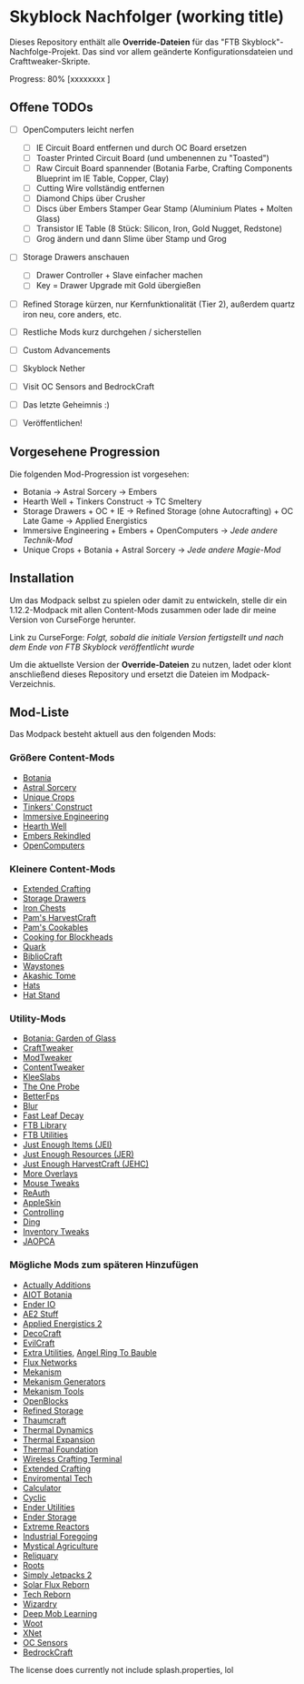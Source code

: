 # Skyblock Nachfolger (working title)

Dieses Repository enthält alle **Override-Dateien** für das "FTB Skyblock"-Nachfolge-Projekt. Das sind vor allem geänderte Konfigurationsdateien und Crafttweaker-Skripte.

Progress: 80% [xxxxxxxx  ]

## Offene TODOs

- [ ] OpenComputers leicht nerfen
    - [ ] IE Circuit Board entfernen und durch OC Board ersetzen
    - [ ] Toaster Printed Circuit Board (und umbenennen zu "Toasted")
    - [ ] Raw Circuit Board spannender (Botania Farbe, Crafting Components Blueprint im IE Table, Copper, Clay)
    - [ ] Cutting Wire vollständig entfernen
    - [ ] Diamond Chips über Crusher
    - [ ] Discs über Embers Stamper Gear Stamp (Aluminium Plates + Molten Glass)
    - [ ] Transistor IE Table (8 Stück: Silicon, Iron, Gold Nugget, Redstone)
    - [ ] Grog ändern und dann Slime über Stamp und Grog
- [ ] Storage Drawers anschauen
    - [ ] Drawer Controller + Slave einfacher machen
    - [ ] Key = Drawer Upgrade mit Gold übergießen
- [ ] Refined Storage kürzen, nur Kernfunktionalität (Tier 2), außerdem quartz iron neu, core anders, etc.
- [ ] Restliche Mods kurz durchgehen / sicherstellen
- [ ] Custom Advancements
- [ ] Skyblock Nether
- [ ] Visit OC Sensors and BedrockCraft

- [ ] Das letzte Geheimnis :)
- [ ] Veröffentlichen!

## Vorgesehene Progression

Die folgenden Mod-Progression ist vorgesehen:

- Botania -> Astral Sorcery -> Embers
- Hearth Well + Tinkers Construct -> TC Smeltery
- Storage Drawers + OC + IE -> Refined Storage (ohne Autocrafting) + OC Late Game -> Applied Energistics
- Immersive Engineering + Embers + OpenComputers -> *Jede andere Technik-Mod*
- Unique Crops + Botania + Astral Sorcery -> *Jede andere Magie-Mod*

## Installation

Um das Modpack selbst zu spielen oder damit zu entwickeln, stelle dir ein 1.12.2-Modpack mit allen Content-Mods zusammen oder lade dir meine Version von CurseForge herunter.

Link zu CurseForge: *Folgt, sobald die initiale Version fertigstellt und nach dem Ende von FTB Skyblock veröffentlicht wurde*

Um die aktuellste Version der **Override-Dateien** zu nutzen, ladet oder klont anschließend dieses Repository und ersetzt die Dateien im Modpack-Verzeichnis.

## Mod-Liste

Das Modpack besteht aktuell aus den folgenden Mods:

### Größere Content-Mods

- [Botania](https://www.curseforge.com/minecraft/mc-mods/botania)
- [Astral Sorcery](https://www.curseforge.com/minecraft/mc-mods/astral-sorcery)
- [Unique Crops](https://www.curseforge.com/minecraft/mc-mods/unique-crops)
- [Tinkers' Construct](https://www.curseforge.com/minecraft/mc-mods/tinkers-construct)
- [Immersive Engineering](https://www.curseforge.com/minecraft/mc-mods/immersive-engineering)
- [Hearth Well](https://www.curseforge.com/minecraft/mc-mods/hearth-well)
- [Embers Rekindled](https://www.curseforge.com/minecraft/mc-mods/embers-rekindled)
- [OpenComputers](https://www.curseforge.com/minecraft/mc-mods/opencomputers)

### Kleinere Content-Mods

- [Extended Crafting](https://www.curseforge.com/minecraft/mc-mods/extended-crafting)
- [Storage Drawers](https://www.curseforge.com/minecraft/mc-mods/storage-drawers)
- [Iron Chests](https://www.curseforge.com/minecraft/mc-mods/iron-chests)
- [Pam's HarvestCraft](https://www.curseforge.com/minecraft/mc-mods/pams-harvestcraft)
- [Pam's Cookables](https://www.curseforge.com/minecraft/mc-mods/pams-cookables)
- [Cooking for Blockheads](https://www.curseforge.com/minecraft/mc-mods/cooking-for-blockheads)
- [Quark](https://www.curseforge.com/minecraft/mc-mods/quark) 
- [BiblioCraft](https://www.curseforge.com/minecraft/mc-mods/bibliocraft)
- [Waystones](https://www.curseforge.com/minecraft/mc-mods/waystones)
- [Akashic Tome](https://www.curseforge.com/minecraft/mc-mods/akashic-tome)
- [Hats](https://www.curseforge.com/minecraft/mc-mods/hats)
- [Hat Stand](https://www.curseforge.com/minecraft/mc-mods/hat-stand)

### Utility-Mods

- [Botania: Garden of Glass](https://www.curseforge.com/minecraft/mc-mods/botania-garden-of-glass)
- [CraftTweaker](https://www.curseforge.com/minecraft/mc-mods/crafttweaker)
- [ModTweaker](https://www.curseforge.com/minecraft/mc-mods/modtweaker)
- [ContentTweaker](https://www.curseforge.com/minecraft/mc-mods/contenttweaker)
- [KleeSlabs](https://www.curseforge.com/minecraft/mc-mods/kleeslabs)
- [The One Probe](https://www.curseforge.com/minecraft/mc-mods/the-one-probe)
- [BetterFps](https://www.curseforge.com/minecraft/mc-mods/betterfps)
- [Blur](https://www.curseforge.com/minecraft/mc-mods/blur)
- [Fast Leaf Decay](https://www.curseforge.com/minecraft/mc-mods/fast-leaf-decay)
- [FTB Library](https://www.curseforge.com/minecraft/mc-mods/ftb-library)
- [FTB Utilities](https://www.curseforge.com/minecraft/mc-mods/ftb-utilities)
- [Just Enough Items (JEI)](https://www.curseforge.com/minecraft/mc-mods/jei)
- [Just Enough Resources (JER)](https://www.curseforge.com/minecraft/mc-mods/just-enough-resources-jer)
- [Just Enough HarvestCraft (JEHC)](https://www.curseforge.com/minecraft/mc-mods/just-enough-harvestcraft)
- [More Overlays](https://www.curseforge.com/minecraft/mc-mods/more-overlays)
- [Mouse Tweaks](https://www.curseforge.com/minecraft/mc-mods/mouse-tweaks)
- [ReAuth](https://www.curseforge.com/minecraft/mc-mods/reauth)
- [AppleSkin](https://www.curseforge.com/minecraft/mc-mods/appleskin) 
- [Controlling](https://www.curseforge.com/minecraft/mc-mods/controlling)
- [Ding](https://www.curseforge.com/minecraft/mc-mods/ding)
- [Inventory Tweaks](https://www.curseforge.com/minecraft/mc-mods/inventory-tweaks)
- [JAOPCA](https://www.curseforge.com/minecraft/mc-mods/jaopca)

### Mögliche Mods zum späteren Hinzufügen

- [Actually Additions](https://www.curseforge.com/minecraft/mc-mods/actually-additions)
- [AIOT Botania](https://www.curseforge.com/minecraft/mc-mods/aiot-botania)
- [Ender IO](https://www.curseforge.com/minecraft/mc-mods/ender-io)
- [AE2 Stuff](https://www.curseforge.com/minecraft/mc-mods/ae2-stuff)
- [Applied Energistics 2](https://www.curseforge.com/minecraft/mc-mods/applied-energistics-2)
- [DecoCraft](https://www.curseforge.com/minecraft/mc-mods/decocraft)
- [EvilCraft](https://www.curseforge.com/minecraft/mc-mods/evilcraft)
- [Extra Utilities](https://www.curseforge.com/minecraft/mc-mods/extra-utilities), [Angel Ring To Bauble](https://www.curseforge.com/minecraft/mc-mods/angel-ring-to-bauble)
- [Flux Networks](https://www.curseforge.com/minecraft/mc-mods/flux-networks)
- [Mekanism](https://www.curseforge.com/minecraft/mc-mods/mekanism)
- [Mekanism Generators](https://www.curseforge.com/minecraft/mc-mods/mekanism-generators)
- [Mekanism Tools](https://www.curseforge.com/minecraft/mc-mods/mekanism-tools)
- [OpenBlocks](https://www.curseforge.com/minecraft/mc-mods/openblocks)
- [Refined Storage](https://www.curseforge.com/minecraft/mc-mods/refined-storage)
- [Thaumcraft](https://www.curseforge.com/minecraft/mc-mods/thaumcraft)
- [Thermal Dynamics](https://www.curseforge.com/minecraft/mc-mods/thermal-dynamics)
- [Thermal Expansion](https://www.curseforge.com/minecraft/mc-mods/thermal-expansion)
- [Thermal Foundation](https://www.curseforge.com/minecraft/mc-mods/thermal-foundation)
- [Wireless Crafting Terminal](https://www.curseforge.com/minecraft/mc-mods/wireless-crafting-terminal)
- [Extended Crafting](https://www.curseforge.com/minecraft/mc-mods/extended-crafting)
- [Enviromental Tech](https://www.curseforge.com/minecraft/mc-mods/environmental-tech)
- [Calculator](https://www.curseforge.com/minecraft/mc-mods/calculator)
- [Cyclic](https://www.curseforge.com/minecraft/mc-mods/cyclic)
- [Ender Utilities](https://www.curseforge.com/minecraft/mc-mods/ender-utilities)
- [Ender Storage](https://www.curseforge.com/minecraft/mc-mods/ender-storage-1-8)
- [Extreme Reactors](https://www.curseforge.com/minecraft/mc-mods/extreme-reactors)
- [Industrial Foregoing](https://www.curseforge.com/minecraft/mc-mods/industrial-foregoing)
- [Mystical Agriculture](https://www.curseforge.com/minecraft/mc-mods/mystical-agriculture)
- [Reliquary](https://www.curseforge.com/minecraft/mc-mods/reliquary-v1-3)
- [Roots](https://www.curseforge.com/minecraft/mc-mods/roots)
- [Simply Jetpacks 2](https://www.curseforge.com/minecraft/mc-mods/simply-jetpacks-2)
- [Solar Flux Reborn](https://www.curseforge.com/minecraft/mc-mods/solar-flux-reborn)
- [Tech Reborn](https://www.curseforge.com/minecraft/mc-mods/techreborn)
- [Wizardry](https://www.curseforge.com/minecraft/mc-mods/wizardry-mod)
- [Deep Mob Learning](https://www.curseforge.com/minecraft/mc-mods/deep-mob-learning)
- [Woot](https://www.curseforge.com/minecraft/mc-mods/woot)
- [XNet](https://www.curseforge.com/minecraft/mc-mods/xnet)
- [OC Sensors](https://www.curseforge.com/minecraft/mc-mods/oc-sensors)
- [BedrockCraft](https://www.curseforge.com/minecraft/mc-mods/bedrockcraft)

The license does currently not include splash.properties, lol
